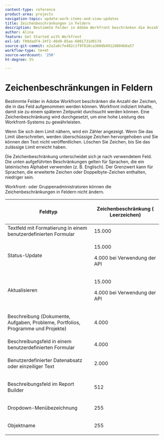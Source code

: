 ```yaml
---
content-type: reference
product-area: projects
navigation-topic: update-work-items-and-view-updates
title: Zeichenbeschränkungen in Feldern
description: Bestimmte Felder in Adobe Workfront beschränken die Anzahl der Zeichen, die in das Feld aufgenommen werden können. Workfront indiziert Inhalte, damit sie zu einem späteren Zeitpunkt durchsucht werden können. Eine Zeichenbeschränkung wird durchgesetzt, um eine hohe Leistung des Workfront-Systems zu gewährleisten.
author: Alina
feature: Get Started with Workfront
exl-id: f09dadf4-24f2-46d9-85ae-6081731d917d
source-git-commit: e2a2a8cfe402c1f9f810ca360db4912d804b0a57
workflow-type: tm+mt
source-wordcount: '250'
ht-degree: 5%

---
```


# Zeichenbeschränkungen in Feldern

Bestimmte Felder in Adobe Workfront beschränken die Anzahl der Zeichen, die in das Feld aufgenommen werden können. Workfront indiziert Inhalte, damit sie zu einem späteren Zeitpunkt durchsucht werden können. Eine Zeichenbeschränkung wird durchgesetzt, um eine hohe Leistung des Workfront-Systems zu gewährleisten.

Wenn Sie sich dem Limit nähern, wird ein Zähler angezeigt. Wenn Sie das Limit überschreiten, werden überschüssige Zeichen hervorgehoben und Sie können den Text nicht veröffentlichen. Löschen Sie Zeichen, bis Sie das zulässige Limit erreicht haben.

Die Zeichenbeschränkung unterscheidet sich je nach verwendetem Feld. Die unten aufgeführten Beschränkungen gelten für Sprachen, die ein lateinisches Alphabet verwenden (z. B. Englisch). Der Grenzwert kann für Sprachen, die erweiterte Zeichen oder Doppelbyte-Zeichen enthalten, niedriger sein.

Workfront- oder Gruppenadministratoren können die Zeichenbeschränkungen in Feldern nicht ändern.

<table style="table-layout:auto"> 
 <col> 
 <col> 
 <thead> 
  <tr> 
   <th> <p><strong>Feldtyp</strong> </p> </th> 
   <th> <p><strong>Zeichenbeschränkung (</strong><strong> Leerzeichen)</strong> </p> </th> 
  </tr> 
 </thead> 
 <tbody> 
  <tr> 
   <td>Textfeld mit Formatierung in einem benutzerdefinierten Formular</td> 
   <td>15.000</td> 
  </tr> 
  <tr> 
   <td> <p>Status-Update</p> </td> 
   <td> <p>15.000</p>
   <p> 4.000 bei Verwendung der API</p> </td> 
  </tr> 
  <tr> 
   <td> <p>Aktualisieren</p> </td> 
   <td> <p>15.000</p> 
   <p> 4.000 bei Verwendung der API</p></td> 
  </tr> 
  <tr> 
   <td> <p>Beschreibung (Dokumente, Aufgaben, Probleme, Portfolios, Programme und Projekte)</p> </td> 
   <td> <p>4.000</p> </td> 
  </tr> 
  <tr> 
   <td>Beschreibungsfeld in einem benutzerdefinierten Formular</td> 
   <td>4.000</td> 
  </tr> 
  <tr> 
   <td> <p>Benutzerdefinierter Datenabsatz oder einzeiliger Text </p> </td> 
   <td> <p>2.000</p> </td> 
  </tr> 
  <tr> 
   <td> <p>Beschreibungsfeld im Report Builder</p> </td> 
   <td> <p>512</p> </td> 
  </tr> 
  <tr> 
   <td> <p>Dropdown-Menübezeichnung</p> </td> 
   <td> <p>255</p> </td> 
  </tr> 
  <tr> 
   <td> <p>Objektname</p> </td> 
   <td> <p>255</p> </td> 
  </tr> 
 </tbody> 
</table>
